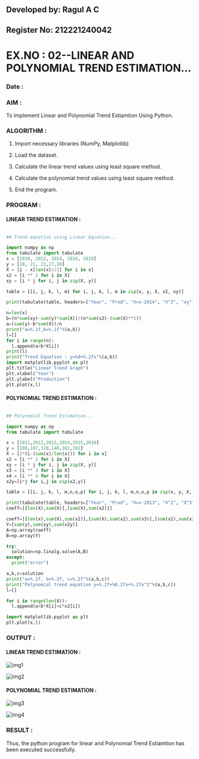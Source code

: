 ## Developed by: Ragul A C
## Register No: 212221240042

# EX.NO : 02--LINEAR AND POLYNOMIAL TREND ESTIMATION...

### Date : 

### AIM :

To Implement Linear and Polynomial Trend Estiamtion Using Python.

### ALGORITHM :

1. Import necessary libraries (NumPy, Matplotlib)

2. Load the dataset.

3. Calculate the linear trend values using least square method.

4. Calculate the polynomial trend values using least square method.

5. End the program.
   
### PROGRAM :

#### LINEAR TREND ESTIMATION :

```python

## Trend equation using Linear Equation...

import numpy as np
from tabulate import tabulate
x = [2010, 2012, 2014, 2016, 2018]
y = [18, 21, 23,27,16]
X = [i - x[len(x)//2] for i in x] 
x2 = [i ** 2 for i in X]
xy = [i * j for i, j in zip(X, y)]

table = [[i, j, k, l, m] for i, j, k, l, m in zip(x, y, X, x2, xy)]

print(tabulate(table, headers=["Year", "Prod", "X=x-2014", "X^2", "xy"], tablefmt="grid"))

n=len(x)
b=(n*sum(xy)-sum(y)*sum(X))/(n*sum(x2)-(sum(X)**2))
a=(sum(y)-b*sum(X))/n
print("a=%.1f,b=%.1f"%(a,b))
l=[]
for i in range(n):
  l.append(a+b*X[i])
print(l)
print("Trend Equation : y=%d+%.2fx"%(a,b))
import matplotlib.pyplot as plt
plt.title("Linear Trend Graph")
plt.xlabel("Year")
plt.ylabel("Production")
plt.plot(x,l)

```

#### POLYNOMIAL TREND ESTIMATION :

```python

## Polynomial Trend Estimation...

import numpy as np
from tabulate import tabulate

x = [2011,2012,2013,2014,2015,2016]
y = [100,107,128,140,181,192]
X = [2*(i-(sum(x)/len(x))) for i in x]
x2 = [i ** 2 for i in X]
xy = [i * j for i, j in zip(X, y)]
x3 = [i ** 3 for i in X]
x4 = [i ** 4 for i in X]
x2y=[i*j for i,j in zip(x2,y)]

table = [[i, j, k, l, m,n,o,p] for i, j, k, l, m,n,o,p in zip(x, y, X, x2, x3,x4,xy,x2y)]

print(tabulate(table, headers=["Year", "Prod", "X=x-2013", "X^2", "X^3","X^4","xy","x2y"], tablefmt="grid"))
coeff=[[len(X),sum(X)],[sum(X),sum(x2)]]

coeff=[[len(x),sum(X),sum(x2)],[sum(X),sum(x2),sum(x3)],[sum(x2),sum(x3),sum(x4)]]
Y=[sum(y),sum(xy),sum(x2y)]
A=np.array(coeff)
B=np.array(Y)

try:
  solution=np.linalg.solve(A,B)
except:
  print("error")

a,b,c=solution
print("a=%.2f, b=%.2f, c=%.2f"%(a,b,c))
print("Polynomial trend equation y=%.2f+%0.2fx+%.2fx^2"%(a,b,c))
l=[]

for i in range(len(X)):
  l.append(a+b*X[i]+c*x2[i])

import matplotlib.pyplot as plt
plt.plot(x,l)

```

### OUTPUT :

#### LINEAR TREND ESTIMATION :
![img1](https://github.com/anto-richard/TSA_EXP2/assets/93427534/233d6ec5-0579-49eb-be02-1f80f88676ea)

![img2](https://github.com/anto-richard/TSA_EXP2/assets/93427534/59432074-7149-43fb-80d5-e17db009521c)

#### POLYNOMIAL TREND ESTIMATION :

![img3](https://github.com/anto-richard/TSA_EXP2/assets/93427534/da8ec6e9-59c7-499d-a857-99bed8021e83)

![img4](https://github.com/anto-richard/TSA_EXP2/assets/93427534/92a9f8e0-44e5-42ec-a828-dfd777bacd59)

### RESULT :

Thus, the python program for linear and Polynomial Trend Estiamtion has been executed successfully.
